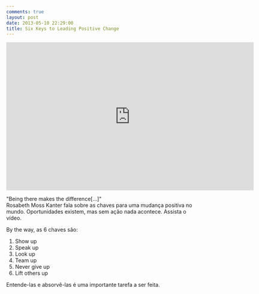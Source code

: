 ```yaml
---
comments: true
layout: post
date: 2013-05-10 22:29:00
title: Six Keys to Leading Positive Change
---
```


<iframe class="youtube-player" type="text/html" width="660" height="395" src="http://www.youtube.com/embed/owU5aTNPJbs" allowfullscreen frameborder="0">
</iframe>

"Being there makes the difference[...]"<br/>
Rosabeth Moss Kanter fala sobre as chaves para uma mudança positiva no mundo. Oportunidades existem, mas sem ação nada acontece. Assista o vídeo.

By the way, as 6 chaves são:
<ol>
	<li>Show up</li>
	<li>Speak up</li>
	<li>Look up</li>
	<li>Team up</li>
	<li>Never give up</li>
	<li>Lift others up</li>
</ol>

Entende-las e absorvê-las é uma importante tarefa a ser feita.